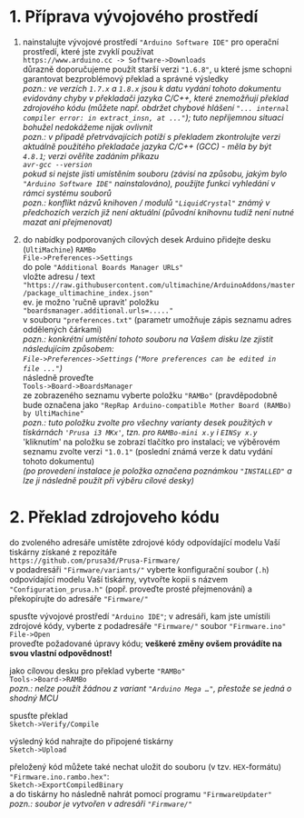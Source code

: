 # 1. Příprava vývojového prostředí

   1. nainstalujte vývojové prostředí `"Arduino Software IDE"` pro operační prostředí, které jste zvyklí používat  
`https://www.arduino.cc -> Software->Downloads`  
důrazně doporučujeme použít starší verzi `"1.6.8"`, u které jsme schopni garantovat bezproblémový překlad a správné výsledky  
_pozn.: ve verzích `1.7.x` a `1.8.x` jsou k datu vydání tohoto dokumentu evidovány chyby v překladači jazyka C/C++, které znemožňují překlad zdrojového kódu (můžete např. obdržet chybové hlášení `"... internal compiler error: in extract_insn, at ..."`); tuto nepříjemnou situaci bohužel nedokážeme nijak ovlivnit_  
_pozn.: v případě přetrvávajících potíží s překladem zkontrolujte verzi aktuálně použitého překladače jazyka C/C++ (GCC) - měla by být `4.8.1`; verzi ověříte zadáním příkazu  
`avr-gcc --version`  
pokud si nejste jisti umístěním souboru (závisí na způsobu, jakým bylo `"Arduino Software IDE"` nainstalováno), použijte funkci vyhledání v rámci systému souborů_  
_pozn.: konflikt názvů knihoven / modulů `"LiquidCrystal"` známý v předchozích verzích již není aktuální (původní knihovnu tudíž není nutné mazat ani přejmenovat)_

   2. do nabídky podporovaných cílových desek Arduino přidejte desku (`UltiMachine`) `RAMBo`  
`File->Preferences->Settings`  
do pole `"Additional Boards Manager URLs"`  
vložte adresu / text  
`"https://raw.githubusercontent.com/ultimachine/ArduinoAddons/master/package_ultimachine_index.json"`  
ev. je možno 'ručně upravit' položku  
`"boardsmanager.additional.urls=....."`  
v souboru `"preferences.txt"` (parametr umožňuje zápis seznamu adres oddělených čárkami)  
_pozn.: konkrétní umístění tohoto souboru na Vašem disku lze zjistit následujícím způsobem:  
`File->Preferences->Settings`  (`"More preferences can be edited in file ..."`)_  
následně proveďte  
`Tools->Board->BoardsManager`  
ze zobrazeného seznamu vyberte položku `"RAMBo"` (pravděpodobně bude označena jako `"RepRap Arduino-compatible Mother Board (RAMBo) by UltiMachine"`  
_pozn.: tuto položku zvolte pro všechny varianty desek použitých v tiskárnách `'Prusa i3 MKx'`, tzn. pro `RAMBo-mini x.y` i `EINSy x.y`_  
'kliknutím' na položku se zobrazí tlačítko pro instalaci; ve výběrovém seznamu zvolte verzi `"1.0.1"` (poslední známá verze k datu vydání tohoto dokumentu)  
_(po provedení instalace je položka označena poznámkou `"INSTALLED"` a lze ji následně použít při výběru cílové desky)_  


# 2. Překlad zdrojoveho kódu

do zvoleného adresáře umístěte zdrojové kódy odpovídající modelu Vaší tiskárny získané z repozitáře  
`https://github.com/prusa3d/Prusa-Firmware/`  
v podadresáři `"Firmware/variants/"` vyberte konfigurační soubor (`.h`) odpovídající modelu Vaší tiskárny, vytvořte kopii s názvem `"Configuration_prusa.h"` (popř. proveďte prosté přejmenování) a překopírujte do adresáře `"Firmware/"`  

spusťte vývojové prostředí `"Arduino IDE"`; v adresáři, kam jste umístili zdrojové kódy, vyberte z podadresáře `"Firmware/"` soubor `"Firmware.ino"`  
`File->Open`  
proveďte požadované úpravy kódu; **veškeré změny ovšem provádíte na svou vlastní odpovědnost!**  

jako cílovou desku pro překlad vyberte  `"RAMBo"`  
`Tools->Board->RAMBo`  
_pozn.: nelze použít žádnou z variant `"Arduino Mega …"`, přestože se jedná o shodný MCU_  

spusťte překlad  
`Sketch->Verify/Compile`  

výsledný kód nahrajte do připojené tiskárny  
`Sketch->Upload`  

přeložený kód můžete také nechat uložit do souboru (v tzv. `HEX`-formátu) `"Firmware.ino.rambo.hex"`:  
`Sketch->ExportCompiledBinary`  
a do tiskárny ho následně nahrát pomocí programu `"FirmwareUpdater"`  
_pozn.: soubor je vytvořen v adresáři `"Firmware/"`_  
